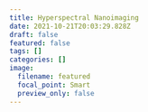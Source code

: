 ```yaml
---
title: Hyperspectral Nanoimaging
date: 2021-10-21T20:03:29.828Z
draft: false
featured: false
tags: []
categories: []
image:
  filename: featured
  focal_point: Smart
  preview_only: false
---
```

